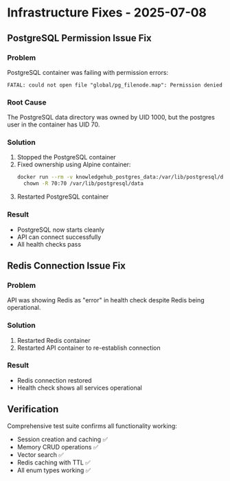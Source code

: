 # Infrastructure Fixes - 2025-07-08

## PostgreSQL Permission Issue Fix

### Problem
PostgreSQL container was failing with permission errors:
```
FATAL: could not open file "global/pg_filenode.map": Permission denied
```

### Root Cause
The PostgreSQL data directory was owned by UID 1000, but the postgres user in the container has UID 70.

### Solution
1. Stopped the PostgreSQL container
2. Fixed ownership using Alpine container:
   ```bash
   docker run --rm -v knowledgehub_postgres_data:/var/lib/postgresql/data alpine:latest \
     chown -R 70:70 /var/lib/postgresql/data
   ```
3. Restarted PostgreSQL container

### Result
- PostgreSQL now starts cleanly
- API can connect successfully
- All health checks pass

## Redis Connection Issue Fix

### Problem
API was showing Redis as "error" in health check despite Redis being operational.

### Solution
1. Restarted Redis container
2. Restarted API container to re-establish connection

### Result
- Redis connection restored
- Health check shows all services operational

## Verification
Comprehensive test suite confirms all functionality working:
- Session creation and caching ✅
- Memory CRUD operations ✅
- Vector search ✅
- Redis caching with TTL ✅
- All enum types working ✅